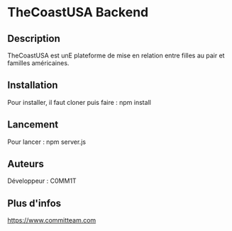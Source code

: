 # TheCoastUSA Backend

## Description
TheCoastUSA est unE plateforme de mise en relation entre filles au pair et familles américaines.

## Installation

Pour installer, il faut cloner puis faire : npm install

## Lancement

Pour lancer : npm server.js

## Auteurs
Développeur : C0MM1T

## Plus d'infos
https://www.committeam.com 